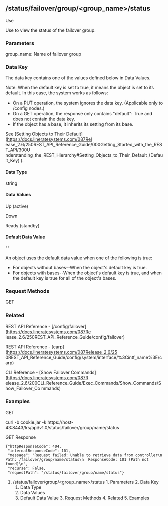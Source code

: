 ## /status/failover/group/<group_name>/status

Use

Use to view the status of the failover group.

### Parameters

group_name: Name of failover group

### Data Key

The data key contains one of the values defined below in Data Values.

Note: When the default key is set to true, it means the object is set to its
default. In this case, the system works as follows:

  * On a PUT operation, the system ignores the data key. (Applicable only to /config nodes.)
  * On a GET operation, the response only contains "default": True and does not contain the data key.
  * If the object has a base, it inherits its setting from its base.

See [Setting Objects to Their Default](https://docs.lineratesystems.com/087Rel
ease_2.6/250REST_API_Reference_Guide/000Getting_Started_with_the_REST_API/300U
nderstanding_the_REST_Hierarchy#Setting_Objects_to_Their_Default_(Default_Key)
).

#### Data Type

string

#### Data Values

Up (active)

Down

Ready (standby)

#### Default Data Value

""

An object uses the default data value when one of the following is true:

  * For objects without bases--When the object's default key is true.
  * For objects with bases--When the object's default key is true, and when the default key is true for all of the object's bases.

### Request Methods

GET

### Related

REST API Reference - [/config/failover](https://docs.lineratesystems.com/087Re
lease_2.6/250REST_API_Reference_Guide/config/failover)

REST API Reference - [carp](https://docs.lineratesystems.com/087Release_2.6/25
0REST_API_Reference_Guide/config/system/interface/%3Cintf_name%3E/carp)

CLI Reference - [Show Failover Commands](https://docs.lineratesystems.com/087R
elease_2.6/200CLI_Reference_Guide/Exec_Commands/Show_Commands/Show_Failover_Co
mmands)

### Examples

GET

curl -b cookie.jar -k
https://host-43:8443/lrs/api/v1.0/status/failover/group/name/status

GET Response

    
    {"httpResponseCode": 404,
     "internalResponseCode": 101,
     "message": "Request failed: Unable to retrieve data from controller\n  Path: /failover/group/name/status\n  ResponseCode: 101 (Path not found)\n",
     "recurse": False,
     "requestPath": "/status/failover/group/name/status"}
    

  1. /status/failover/group/<group_name>/status
    1. Parameters
    2. Data Key
      1. Data Type
      2. Data Values
      3. Default Data Value
    3. Request Methods
    4. Related
    5. Examples

